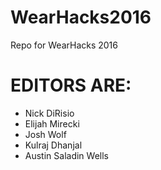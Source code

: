 # WearHacks2016
Repo for WearHacks 2016 

# EDITORS ARE:
- Nick DiRisio
- Elijah Mirecki
- Josh Wolf
- Kulraj Dhanjal
- Austin Saladin Wells

